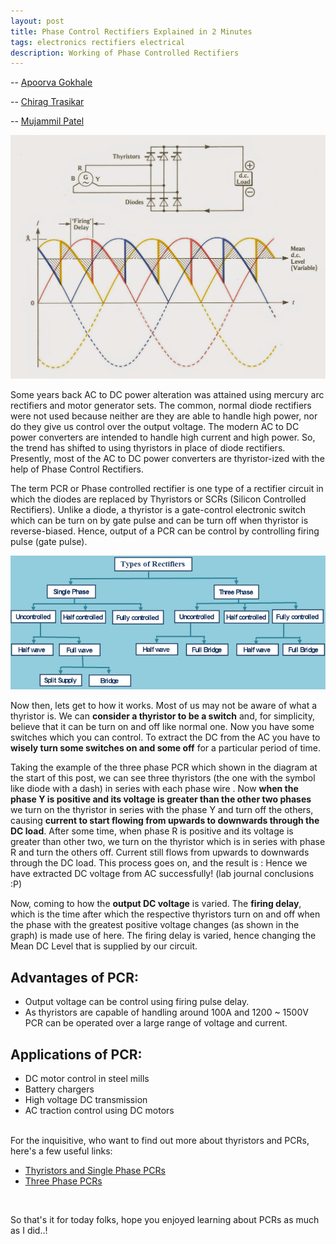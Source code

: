 ```yaml
---
layout: post
title: Phase Control Rectifiers Explained in 2 Minutes
tags: electronics rectifiers electrical
description: Working of Phase Controlled Rectifiers
---
```


-- [Apoorva Gokhale](https://github.com/apoorva-21)

-- [Chirag Trasikar](https://github.com/chirag16)

-- [Mujammil Patel](https://www.linkedin.com/in/mujammil-patel-87803a112)

![Rectifier](/assets/posts/phase-controlled-rectifiers-in-2-minutes/img1.jpg)

Some years back AC to DC power alteration was attained using mercury arc rectifiers and motor generator sets. The common, normal diode rectifiers were not used because neither are they are able to handle high power, nor do they give us control over the output voltage. The modern AC to DC power converters are intended to handle high current and high power. So, the trend has shifted to using thyristors in place of diode rectifiers. Presently, most of the AC to DC power converters are thyristor-ized with the help of Phase Control Rectifiers.


The term PCR or Phase controlled rectifier is one type of a rectifier circuit in which the diodes are replaced by Thyristors or SCRs (Silicon Controlled Rectifiers). Unlike a diode, a thyristor is a gate-control electronic switch which can be turn on by gate pulse and can be turn off when thyristor is reverse-biased. Hence, output of a PCR can be control by controlling firing pulse (gate pulse).
<br>

![Rectifier](/assets/posts/phase-controlled-rectifiers-in-2-minutes/img2.jpg)

Now then, lets get to how it works. Most of us may not be aware of what a thyristor is. We can **consider a thyristor to be a switch** and, for simplicity, believe that it can be turn on and off like normal one. Now you have some switches which you can control. To extract the DC from the AC you have to **wisely turn some switches on and some off** for a particular period of time.
<br>

Taking the example of the three phase PCR which shown in the diagram at the start of this post, we can see three thyristors (the one with the symbol like diode with a dash) in series with each phase wire . Now **when the phase Y is positive and its voltage is greater than the other two phases** we turn on the thyristor in series with the phase Y and turn off the others, causing **current to start flowing from upwards to downwards through the DC load**. After some time, when phase R is positive and its voltage is greater than other two, we turn on the thyristor which is in series with phase R and turn the others off. Current still flows from upwards to downwards through the DC load. This process goes on, and the result is : Hence we have extracted DC voltage from AC successfully! (lab journal conclusions :P)
<br>

Now, coming to how the **output DC voltage** is varied. The **firing delay**, which is the time after which the respective thyristors turn on and off when the phase with the greatest positive voltage changes (as shown in the graph) is made use of here. The firing delay is varied, hence changing the Mean DC Level that is supplied by our circuit.

## Advantages of PCR:

- Output voltage can be control using firing pulse delay.
- As thyristors are capable of handling around 100A and 1200 ~ 1500V PCR can be operated over a large range of voltage and current.

## Applications of PCR:

- DC motor control in steel mills
- Battery chargers
- High voltage DC transmission
- AC traction control using DC motors

<br>
For the inquisitive, who want to find out more about thyristors and PCRs, here's a few useful links:

- [Thyristors and Single Phase PCRs](https://www.electronics-tutorials.ws/power/thyristor.html)
- [Three Phase PCRs](https://www.pantechsolutions.net/powerelectronics-tutorials/introduction-of-three-phase-half-full-wave-converter)

<br>

So that's it for today folks, hope you enjoyed learning about PCRs as much as I did..!